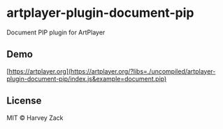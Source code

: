 # artplayer-plugin-document-pip

Document PIP plugin for ArtPlayer

## Demo

[https://artplayer.org](https://artplayer.org/?libs=./uncompiled/artplayer-plugin-document-pip/index.js&example=document.pip)

## License

MIT © Harvey Zack
